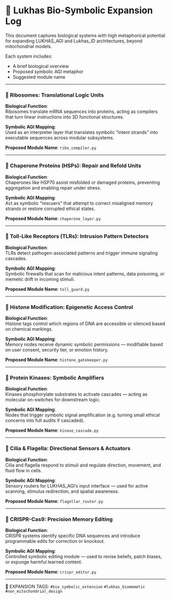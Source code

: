 

# 🧬 Lukhas Bio-Symbolic Expansion Log

This document captures biological systems with high metaphorical potential for expanding LUKHAS_AGI and Lukhas_ID architectures, beyond mitochondrial models.

Each system includes:
- A brief biological overview
- Proposed symbolic AGI metaphor
- Suggested module name

---

### 🔬 Ribosomes: Translational Logic Units

**Biological Function**:  
Ribosomes translate mRNA sequences into proteins, acting as compilers that turn linear instructions into 3D functional structures.

**Symbolic AGI Mapping**:  
Used as an interpreter layer that translates symbolic “intent strands” into executable sequences across modular subsystems.

**Proposed Module Name**: `ribo_compiler.py`

---

### 🔬 Chaperone Proteins (HSPs): Repair and Refold Units

**Biological Function**:  
Chaperones like HSP70 assist misfolded or damaged proteins, preventing aggregation and enabling repair under stress.

**Symbolic AGI Mapping**:  
Act as symbolic “rescuers” that attempt to correct misaligned memory strands or restore corrupted ethical states.

**Proposed Module Name**: `chaperone_layer.py`

---

### 🔬 Toll-Like Receptors (TLRs): Intrusion Pattern Detectors

**Biological Function**:  
TLRs detect pathogen-associated patterns and trigger immune signaling cascades.

**Symbolic AGI Mapping**:  
Symbolic firewalls that scan for malicious intent patterns, data poisoning, or memetic drift in incoming stimuli.

**Proposed Module Name**: `toll_guard.py`

---

### 🔬 Histone Modification: Epigenetic Access Control

**Biological Function**:  
Histone tags control which regions of DNA are accessible or silenced based on chemical markings.

**Symbolic AGI Mapping**:  
Memory nodes receive dynamic symbolic permissions — modifiable based on user consent, security tier, or emotion history.

**Proposed Module Name**: `histone_gatekeeper.py`

---

### 🔬 Protein Kinases: Symbolic Amplifiers

**Biological Function**:  
Kinases phosphorylate substrates to activate cascades — acting as molecular on-switches for downstream logic.

**Symbolic AGI Mapping**:  
Nodes that trigger symbolic signal amplification (e.g. turning small ethical concerns into full audits if cascaded).

**Proposed Module Name**: `kinase_cascade.py`

---

### 🔬 Cilia & Flagella: Directional Sensors & Actuators

**Biological Function**:  
Cilia and flagella respond to stimuli and regulate direction, movement, and fluid flow in cells.

**Symbolic AGI Mapping**:  
Sensory routers for LUKHAS_AGI’s input interface — used for active scanning, stimulus redirection, and spatial awareness.

**Proposed Module Name**: `flagellar_router.py`

---

### 🔬 CRISPR-Cas9: Precision Memory Editing

**Biological Function**:  
CRISPR systems identify specific DNA sequences and introduce programmable edits for correction or knockout.

**Symbolic AGI Mapping**:  
Controlled symbolic editing module — used to revise beliefs, patch biases, or expunge harmful learned content.

**Proposed Module Name**: `crispr_editor.py`

---

📘 EXPANSION TAGS: `#bio_symbolic_extension` `#lukhas_biomemetic` `#non_mitochondrial_design`